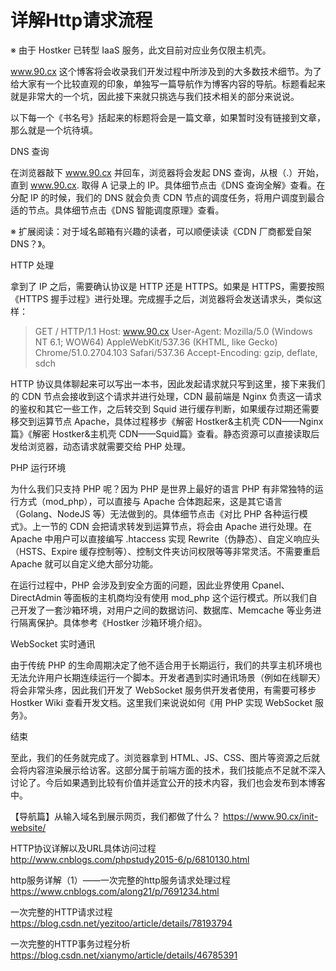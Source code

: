 # 详解Http请求流程 #

※ 由于 Hostker 已转型 IaaS 服务，此文目前对应业务仅限主机壳。

www.90.cx 这个博客将会收录我们开发过程中所涉及到的大多数技术细节。为了给大家有一个比较直观的印象，单独写一篇导航作为博客内容的导航。标题看起来就是非常大的一个坑，因此接下来就只挑选与我们技术相关的部分来说说。

以下每一个《书名号》括起来的标题将会是一篇文章，如果暂时没有链接到文章，那么就是一个坑待填。

DNS 查询

在浏览器敲下 www.90.cx 并回车，浏览器将会发起 DNS 查询，从根（.）开始，直到 www.90.cx. 取得 A 记录上的 IP。具体细节点击《DNS 查询全解》查看。在分配 IP 的时候，我们的 DNS 就会负责 CDN 节点的调度任务，将用户调度到最合适的节点。具体细节点击《DNS 智能调度原理》查看。

※ 扩展阅读：对于域名邮箱有兴趣的读者，可以顺便读读《CDN 厂商都爱自架 DNS？》。

HTTP 处理

拿到了 IP 之后，需要确认协议是 HTTP 还是 HTTPS。如果是 HTTPS，需要按照《HTTPS 握手过程》进行处理。完成握手之后，浏览器将会发送请求头，类似这样：

> GET / HTTP/1.1 Host: www.90.cx User-Agent: Mozilla/5.0 (Windows NT
> 6.1; WOW64) AppleWebKit/537.36 (KHTML, like Gecko) Chrome/51.0.2704.103 Safari/537.36 Accept-Encoding: gzip, deflate,
> sdch

HTTP 协议具体聊起来可以写出一本书，因此发起请求就只写到这里，接下来我们的 CDN 节点会接收到这个请求并进行处理，CDN 最前端是 Nginx 负责这一请求的鉴权和其它一些工作，之后转交到 Squid 进行缓存判断，如果缓存过期还需要移交到运算节点 Apache，具体过程移步《解密 Hostker&主机壳 CDN——Nginx篇》《解密 Hostker&主机壳 CDN——Squid篇》查看。静态资源可以直接读取后发给浏览器，动态请求就需要交给 PHP 处理。

PHP 运行环境

为什么我们只支持 PHP 呢？因为 PHP 是世界上最好的语言 PHP 有非常独特的运行方式（mod_php），可以直接与 Apache 合体跑起来，这是其它语言（Golang、NodeJS 等）无法做到的。具体细节点击《对比 PHP 各种运行模式》。上一节的 CDN 会把请求转发到运算节点，将会由 Apache 进行处理。在 Apache 中用户可以直接编写 .htaccess 实现 Rewrite（伪静态）、自定义响应头（HSTS、Expire 缓存控制等）、控制文件夹访问权限等等非常灵活。不需要重启 Apache 就可以自定义绝大部分功能。

在运行过程中，PHP 会涉及到安全方面的问题，因此业界使用 Cpanel、DirectAdmin 等面板的主机商均没有使用 mod_php 这个运行模式。所以我们自己开发了一套沙箱环境，对用户之间的数据访问、数据库、Memcache 等业务进行隔离保护。具体参考《Hostker 沙箱环境介绍》。

WebSocket 实时通讯

由于传统 PHP 的生命周期决定了他不适合用于长期运行，我们的共享主机环境也无法允许用户长期连续运行一个脚本。开发者遇到实时通讯场景（例如在线聊天）将会非常头疼，因此我们开发了 WebSocket 服务供开发者使用，有需要可移步 Hostker Wiki 查看开发文档。这里我们来说说如何《用 PHP 实现 WebSocket 服务》。

结束

至此，我们的任务就完成了。浏览器拿到 HTML、JS、CSS、图片等资源之后就会将内容渲染展示给访客。这部分属于前端方面的技术，我们技能点不足就不深入讨论了。今后如果遇到比较有价值并适宜公开的技术内容，我们也会发布到本博客中。



【导航篇】从输入域名到展示网页，我们都做了什么？  https://www.90.cx/init-website/


HTTP协议详解以及URL具体访问过程  http://www.cnblogs.com/phpstudy2015-6/p/6810130.html


http服务详解（1）——一次完整的http服务请求处理过程   https://www.cnblogs.com/along21/p/7691234.html



一次完整的HTTP请求过程   https://blog.csdn.net/yezitoo/article/details/78193794


一次完整的HTTP事务过程分析   https://blog.csdn.net/xianymo/article/details/46785391
